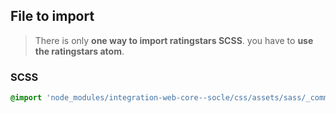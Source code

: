## File to import

> There is only **one way to import ratingstars SCSS**. you have to **use the ratingstars atom**.

### SCSS

```scss
@import 'node_modules/integration-web-core--socle/css/assets/sass/_common/05-atoms/ratingstars.atoms';
```
